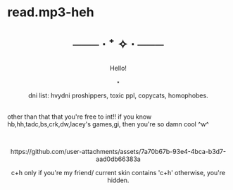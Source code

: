 # read.mp3-heh
<h1 align="center"></[](i)>


─── ⋅ ⁺ ✧  ⋅ ───


</h1>


  
<p align="center"> Hello!

<p align="center"> ⋆

<p align="center"> dni list: hvydni proshippers, toxic ppl, copycats, homophobes. </p>
<br> other than that that you're free to int!! if you know hb,hh,tadc,bs,crk,dw,lacey's games,gi, then you're so damn cool ^w^</br></p>
<br> <p align="center">https://github.com/user-attachments/assets/7a70b67b-93e4-4bca-b3d7-aad0db66383a </br></p>

    
<p align="center">  c+h only if you're my friend/ current skin contains 'c+h' otherwise, you're hidden.</p>





<h1 align="center"></[](h)>
